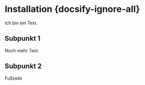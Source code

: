 # Installation {docsify-ignore-all}

Ich bin ein Text.

## Subpunkt 1

Noch mehr Text.

## Subpunkt 2

Fußzeile
